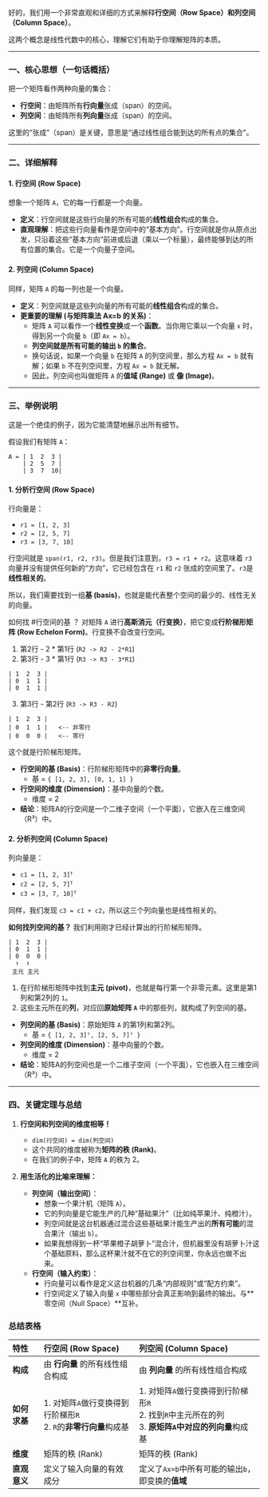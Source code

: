 好的，我们用一个非常直观和详细的方式来解释**行空间（Row Space）**和**列空间（Column Space）**。

这两个概念是线性代数中的核心，理解它们有助于你理解矩阵的本质。

---

### 一、核心思想（一句话概括）

把一个矩阵看作两种向量的集合：
*   **行空间**：由矩阵所有**行向量**张成（span）的空间。
*   **列空间**：由矩阵所有**列向量**张成（span）的空间。

这里的“张成”（span）是关键，意思是“通过线性组合能到达的所有点的集合”。

---

### 二、详细解释

#### 1. 行空间 (Row Space)

想象一个矩阵 `A`，它的每一行都是一个向量。

*   **定义**：行空间就是这些行向量的所有可能的**线性组合**构成的集合。
*   **直观理解**：把这些行向量看作是空间中的“基本方向”。行空间就是你从原点出发，只沿着这些“基本方向”前进或后退（乘以一个标量），最终能够到达的所有位置的集合。它是一个向量子空间。

#### 2. 列空间 (Column Space)

同样，矩阵 `A` 的每一列也是一个向量。

*   **定义**：列空间就是这些列向量的所有可能的**线性组合**构成的集合。
*   **更重要的理解 (与矩阵乘法 Ax=b 的关系)**：
    *   矩阵 `A` 可以看作一个**线性变换**或一个**函数**。当你用它乘以一个向量 `x` 时，得到另一个向量 `b`（即 `Ax = b`）。
    *   **列空间就是所有可能的输出 `b` 的集合**。
    *   换句话说，如果一个向量 `b` 在矩阵 `A` 的列空间里，那么方程 `Ax = b` 就有解；如果 `b` 不在列空间里，方程 `Ax = b` 就无解。
    *   因此，列空间也叫做矩阵 `A` 的**值域 (Range)** 或 **像 (Image)**。

---

### 三、举例说明

这是一个绝佳的例子，因为它能清楚地展示出所有细节。

假设我们有矩阵 `A`：
```
A = | 1  2  3 |
    | 2  5  7 |
    | 3  7  10|
```

#### 1. 分析行空间 (Row Space)

行向量是：
*   `r1 = [1, 2, 3]`
*   `r2 = [2, 5, 7]`
*   `r3 = [3, 7, 10]`

行空间就是 `span(r1, r2, r3)`。但是我们注意到，`r3 = r1 + r2`。这意味着 `r3` 向量并没有提供任何新的“方向”，它已经包含在 `r1` 和 `r2` 张成的空间里了。`r3`是**线性相关的**。

所以，我们需要找到一组**基 (basis)**，也就是能代表整个空间的最少的、线性无关的向量。

如何找 #行空间的基 ？
对矩阵 `A` 进行**高斯消元（行变换）**，把它变成**行阶梯形矩阵 (Row Echelon Form)**。行变换不会改变行空间。

1.  第2行 - 2 * 第1行  (`R2 -> R2 - 2*R1`)
2.  第3行 - 3 * 第1行  (`R3 -> R3 - 3*R1`)

```
| 1  2  3 |
| 0  1  1 |
| 0  1  1 |
```

3.  第3行 - 第2行 (`R3 -> R3 - R2`)

```
| 1  2  3 |
| 0  1  1 |   <-- 非零行
| 0  0  0 |   <-- 零行
```
这个就是行阶梯形矩阵。

*   **行空间的基 (Basis)**：行阶梯形矩阵中的**非零行向量**。
    *   基 = `{ [1, 2, 3], [0, 1, 1] }`
*   **行空间的维度 (Dimension)**：基中向量的个数。
    *   维度 = 2
*   **结论**：矩阵A的行空间是一个二维子空间（一个平面），它嵌入在三维空间（R³）中。

#### 2. 分析列空间 (Column Space)

列向量是：
*   `c1 = [1, 2, 3]`ᵀ
*   `c2 = [2, 5, 7]`ᵀ
*   `c3 = [3, 7, 10]`ᵀ

同样，我们发现 `c3 = c1 + c2`，所以这三个列向量也是线性相关的。

**如何找列空间的基？**
我们利用刚才已经计算出的行阶梯形矩阵。

```
| 1  2  3 |
| 0  1  1 |
| 0  0  0 |
  ↑  ↑
 主元 主元
```

1.  在行阶梯形矩阵中找到**主元 (pivot)**，也就是每行第一个非零元素。这里是第1列和第2列的 `1`。
2.  这些主元所在的**列**，对应回**原始矩阵 `A`** 中的那些列，就构成了列空间的基。

*   **列空间的基 (Basis)**：原始矩阵 `A` 的第1列和第2列。
    *   基 = `{ [1, 2, 3]ᵀ, [2, 5, 7]ᵀ }`
*   **列空间的维度 (Dimension)**：基中向量的个数。
    *   维度 = 2
*   **结论**：矩阵A的列空间也是一个二维子空间（一个平面），它也嵌入在三维空间（R³）中。

---

### 四、关键定理与总结

1.  **行空间和列空间的维度相等！**
    *   `dim(行空间) = dim(列空间)`
    *   这个共同的维度被称为**矩阵的秩 (Rank)**。
    *   在我们的例子中，矩阵 `A` 的秩为 2。

2.  **用生活化的比喻来理解：**
    *   **列空间（输出空间）**：
        *   想象一个果汁机（矩阵 `A`）。
        *   它的列向量是它能生产的几种“基础果汁”（比如纯苹果汁、纯橙汁）。
        *   列空间就是这台机器通过混合这些基础果汁能生产出的**所有可能**的混合果汁（输出 `b`）。
        *   如果我想得到一杯“苹果橙子胡萝卜”混合汁，但机器里没有胡萝卜汁这个基础原料，那么这杯果汁就不在它的列空间里，你永远也做不出来。
    *   **行空间（输入约束）**：
        *   行向量可以看作是定义这台机器的几条“内部规则”或“配方约束”。
        *   行空间定义了输入向量 `x` 中哪些部分会真正影响到最终的输出。与**零空间（Null Space）**互补。

### 总结表格

| 特性       | 行空间 (Row Space)                               | 列空间 (Column Space)                             |
| :--------- | :----------------------------------------------- | :------------------------------------------------ |
| **构成**   | 由 **行向量** 的所有线性组合构成                   | 由 **列向量** 的所有线性组合构成                    |
| **如何求基** | 1. 对矩阵`A`做行变换得到行阶梯形`R` <br> 2. `R`的**非零行向量**构成基 | 1. 对矩阵`A`做行变换得到行阶梯形`R` <br> 2. 找到`R`中主元所在的列 <br> 3. **原矩阵`A`中对应的列向量**构成基 |
| **维度**   | 矩阵的秩 (Rank)                                  | 矩阵的秩 (Rank)                                   |
| **直观意义** | 定义了输入向量的有效成分                          | 定义了`Ax=b`中所有可能的输出`b`，即变换的**值域** |
